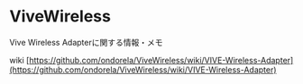 # ViveWireless
Vive Wireless Adapterに関する情報・メモ

wiki
[https://github.com/ondorela/ViveWireless/wiki/VIVE-Wireless-Adapter](https://github.com/ondorela/ViveWireless/wiki/VIVE-Wireless-Adapter)
